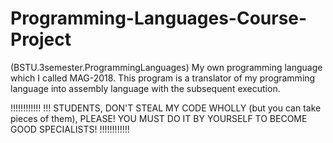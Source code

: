 # Programming-Languages-Course-Project
(BSTU.3semester.ProgrammingLanguages) My own programming language which I called MAG-2018. This program is a translator of my programming language into assembly language with the subsequent execution. 

!!!!!!!!!!!! 
!!! STUDENTS, DON'T STEAL MY CODE WHOLLY (but you can take pieces of them), PLEASE! YOU MUST DO IT BY YOURSELF TO BECOME GOOD SPECIALISTS! 
!!!!!!!!!!!!
